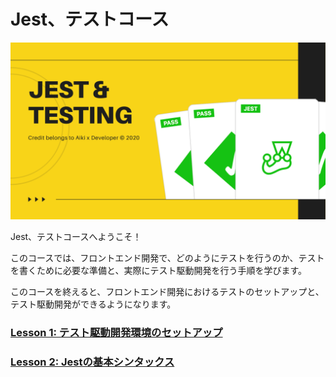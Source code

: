 # Jest、テストコース

![Jest $ Testing Course Top Image](/images/course-top.png)

Jest、テストコースへようこそ！

このコースでは、フロントエンド開発で、どのようにテストを行うのか、テストを書くために必要な準備と、実際にテスト駆動開発を行う手順を学びます。

このコースを終えると、フロントエンド開発におけるテストのセットアップと、テスト駆動開発ができるようになります。


### [Lesson 1: テスト駆動開発環境のセットアップ](lesson1/README.md)

### [Lesson 2: Jestの基本シンタックス](lesson2/README.md)

